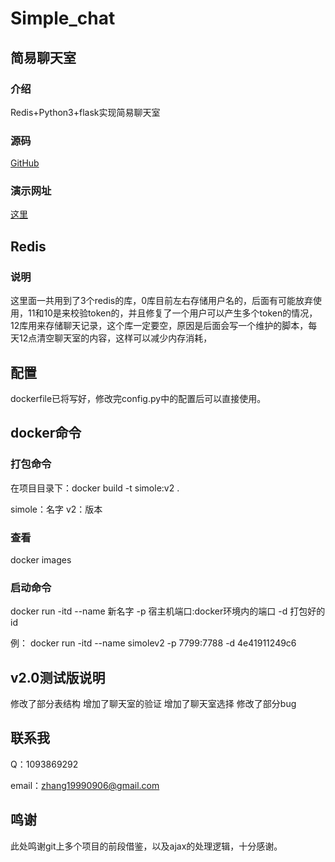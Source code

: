 # Simple_chat

## 简易聊天室
### 介绍
Redis+Python3+flask实现简易聊天室
### 源码
[GitHub](https://github.com/zh19990906/Simple_chats)

### 演示网址

[这里](http://49.232.30.93:7799/)

## Redis

### 说明

这里面一共用到了3个redis的库，0库目前左右存储用户名的，后面有可能放弃使用，11和10是来校验token的，并且修复了一个用户可以产生多个token的情况，12库用来存储聊天记录，这个库一定要空，原因是后面会写一个维护的脚本，每天12点清空聊天室的内容，这样可以减少内存消耗，

## 配置

dockerfile已将写好，修改完config.py中的配置后可以直接使用。



## docker命令

### 打包命令
在项目目录下：docker build -t simole:v2 .

simole：名字
v2：版本
### 查看
docker images
### 启动命令
docker run -itd --name 新名字 -p 宿主机端口:docker环境内的端口 -d 打包好的id

例： docker run -itd --name simolev2 -p 7799:7788 -d 4e41911249c6

## v2.0测试版说明
修改了部分表结构
增加了聊天室的验证
增加了聊天室选择
修改了部分bug


## 联系我
Q：1093869292

email：zhang19990906@gmail.com
## 鸣谢

此处鸣谢git上多个项目的前段借鉴，以及ajax的处理逻辑，十分感谢。
